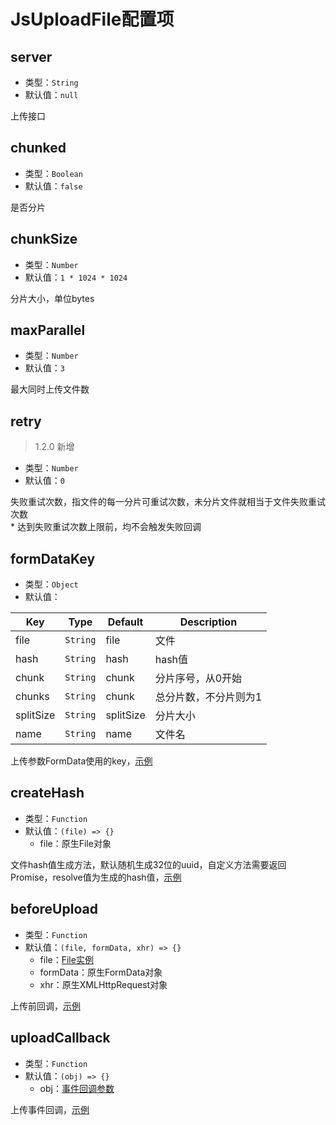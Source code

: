 # JsUploadFile配置项

## server

+ 类型：`String`
+ 默认值：`null`

上传接口

## chunked

+ 类型：`Boolean`
+ 默认值：`false`

是否分片

## chunkSize

+ 类型：`Number`
+ 默认值：`1 * 1024 * 1024`

分片大小，单位bytes

## maxParallel

+ 类型：`Number`
+ 默认值：`3`

最大同时上传文件数

## retry

> 1.2.0 新增

+ 类型：`Number`
+ 默认值：`0`

失败重试次数，指文件的每一分片可重试次数，未分片文件就相当于文件失败重试次数
<br>* 达到失败重试次数上限前，均不会触发失败回调

## formDataKey

+ 类型：`Object`
+ 默认值：

| Key | Type | Default | Description |
| --- | --- | --- | --- |
| file | `String` | file | 文件 |
| hash | `String` | hash | hash值 |
| chunk | `String` | chunk | 分片序号，从0开始 |
| chunks | `String` | chunk | 总分片数，不分片则为1 |
| splitSize | `String` | splitSize | 分片大小 |
| name | `String` | name | 文件名 |

上传参数FormData使用的key，[示例](/example/eg-formDataKey.md)

## createHash

+ 类型：`Function`
+ 默认值：`(file) => {}`
  + file：原生File对象

文件hash值生成方法，默认随机生成32位的uuid，自定义方法需要返回Promise，resolve值为生成的hash值，[示例](/example/eg-createHash.md)

## beforeUpload

+ 类型：`Function`
+ 默认值：`(file, formData, xhr) => {}`
  + file：[File实例](/usage/file-attr.md)
  + formData：原生FormData对象
  + xhr：原生XMLHttpRequest对象

上传前回调，[示例](/example/eg-beforeUpload.md)

## uploadCallback

+ 类型：`Function`
+ 默认值：`(obj) => {}`
  + obj：[事件回调参数](/usage/cb-params.md)

上传事件回调，[示例](/example/eg-uploadCallback.md)
